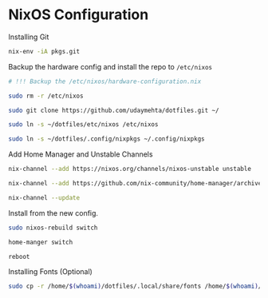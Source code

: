 # NixOS Configuration

Installing Git
```bash
nix-env -iA pkgs.git
```

Backup the hardware config and install the repo to `/etc/nixos`
```bash
# !!! Backup the /etc/nixos/hardware-configuration.nix

sudo rm -r /etc/nixos

sudo git clone https://github.com/udaymehta/dotfiles.git ~/

sudo ln -s ~/dotfiles/etc/nixos /etc/nixos

sudo ln -s ~/dotfiles/.config/nixpkgs ~/.config/nixpkgs
```

Add Home Manager and Unstable Channels
```bash
nix-channel --add https://nixos.org/channels/nixos-unstable unstable

nix-channel --add https://github.com/nix-community/home-manager/archive/release-21.05.tar.gz home-manager

nix-channel --update
```

Install from the new config.

```bash
sudo nixos-rebuild switch

home-manger switch

reboot
```
Installing Fonts (Optional)
```bash
sudo cp -r /home/$(whoami)/dotfiles/.local/share/fonts /home/$(whoami)/.local/share/
```
